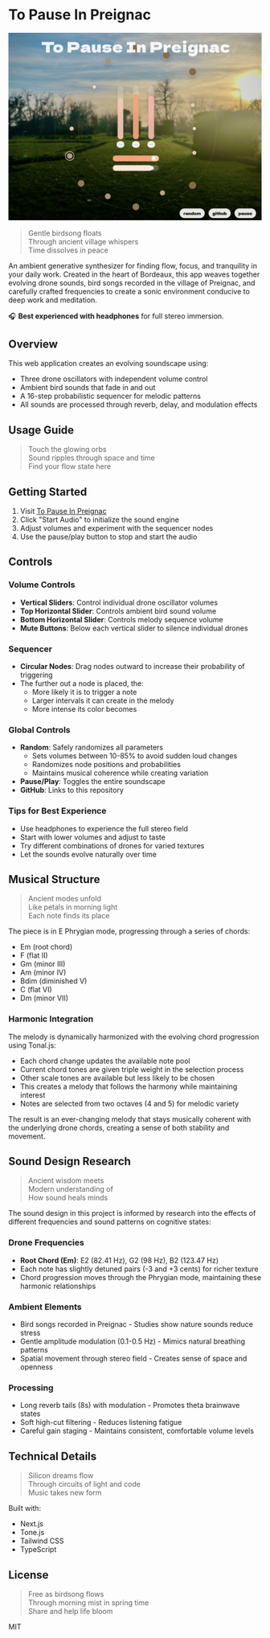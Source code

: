 # To Pause In Preignac
![](/assets/ui.png)

>Gentle birdsong floats  
Through ancient village whispers  
Time dissolves in peace

An ambient generative synthesizer for finding flow, focus, and tranquility in your daily work. Created in the heart of Bordeaux, this app weaves together evolving drone sounds, bird songs recorded in the village of Preignac, and carefully crafted frequencies to create a sonic environment conducive to deep work and meditation.

🎧 **Best experienced with headphones** for full stereo immersion.

## Overview

This web application creates an evolving soundscape using:
- Three drone oscillators with independent volume control
- Ambient bird sounds that fade in and out
- A 16-step probabilistic sequencer for melodic patterns
- All sounds are processed through reverb, delay, and modulation effects

## Usage Guide

>Touch the glowing orbs  
>Sound ripples through space and time  
Find your flow state here

## Getting Started

1. Visit [To Pause In Preignac](https://relax.luke.gallery/)
2. Click "Start Audio" to initialize the sound engine
3. Adjust volumes and experiment with the sequencer nodes
4. Use the pause/play button to stop and start the audio

## Controls

### Volume Controls
- **Vertical Sliders**: Control individual drone oscillator volumes
- **Top Horizontal Slider**: Controls ambient bird sound volume
- **Bottom Horizontal Slider**: Controls melody sequence volume
- **Mute Buttons**: Below each vertical slider to silence individual drones

### Sequencer
- **Circular Nodes**: Drag nodes outward to increase their probability of triggering
- The further out a node is placed, the:
  - More likely it is to trigger a note
  - Larger intervals it can create in the melody
  - More intense its color becomes

### Global Controls
- **Random**: Safely randomizes all parameters
  - Sets volumes between 10-85% to avoid sudden loud changes
  - Randomizes node positions and probabilities
  - Maintains musical coherence while creating variation
- **Pause/Play**: Toggles the entire soundscape
- **GitHub**: Links to this repository

### Tips for Best Experience
- Use headphones to experience the full stereo field
- Start with lower volumes and adjust to taste
- Try different combinations of drones for varied textures
- Let the sounds evolve naturally over time

## Musical Structure

>Ancient modes unfold  
Like petals in morning light  
Each note finds its place

The piece is in E Phrygian mode, progressing through a series of chords:
- Em (root chord)
- F (flat II)
- Gm (minor III)
- Am (minor IV)
- Bdim (diminished V)
- C (flat VI)
- Dm (minor VII)

### Harmonic Integration
The melody is dynamically harmonized with the evolving chord progression using Tonal.js:
- Each chord change updates the available note pool
- Current chord tones are given triple weight in the selection process
- Other scale tones are available but less likely to be chosen
- This creates a melody that follows the harmony while maintaining interest
- Notes are selected from two octaves (4 and 5) for melodic variety

The result is an ever-changing melody that stays musically coherent with the underlying drone chords, creating a sense of both stability and movement.

## Sound Design Research

>Ancient wisdom meets  
Modern understanding of  
How sound heals minds

The sound design in this project is informed by research into the effects of different frequencies and sound patterns on cognitive states:

### Drone Frequencies
- **Root Chord (Em)**: E2 (82.41 Hz), G2 (98 Hz), B2 (123.47 Hz)
- Each note has slightly detuned pairs (-3 and +3 cents) for richer texture
- Chord progression moves through the Phrygian mode, maintaining these harmonic relationships

### Ambient Elements
- Bird songs recorded in Preignac - Studies show nature sounds reduce stress
- Gentle amplitude modulation (0.1-0.5 Hz) - Mimics natural breathing patterns
- Spatial movement through stereo field - Creates sense of space and openness

### Processing
- Long reverb tails (8s) with modulation - Promotes theta brainwave states
- Soft high-cut filtering - Reduces listening fatigue
- Careful gain staging - Maintains consistent, comfortable volume levels

## Technical Details

>Silicon dreams flow  
>Through circuits of light and code  
>Music takes new form

Built with:
- Next.js
- Tone.js
- Tailwind CSS
- TypeScript

## License

>Free as birdsong flows  
Through morning mist in spring time  
Share and help life bloom

MIT
